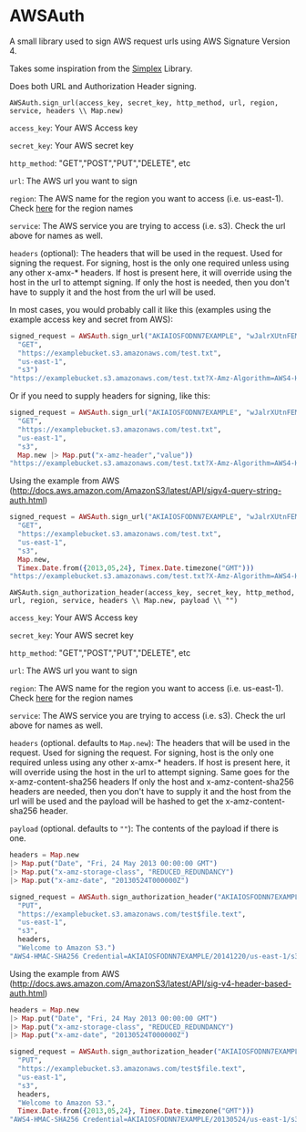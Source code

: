 AWSAuth
=======

A small library used to sign AWS request urls using AWS Signature Version 4.

Takes some inspiration from the [Simplex](https://github.com/adamkittelson/simplex) Library.

Does both URL and Authorization Header signing.

`AWSAuth.sign_url(access_key, secret_key, http_method, url, region, service, headers \\ Map.new)`

`access_key`: Your AWS Access key

`secret_key`: Your AWS secret key

`http_method`: "GET","POST","PUT","DELETE", etc

`url`: The AWS url you want to sign

`region`: The AWS name for the region you want to access (i.e. us-east-1). Check [here](http://docs.aws.amazon.com/general/latest/gr/rande.html) for the region names

`service`: The AWS service you are trying to access (i.e. s3). Check the url above for names as well.

`headers` (optional): The headers that will be used in the request. Used for signing the request. For signing, host is the only one required unless using any other x-amx-* headers. If host is present here, it will override using the host in the url to attempt signing. If only the host is needed, then you don't have to supply it and the host from the url will be used.

In most cases, you would probably call it like this (examples using the example access key and secret from AWS):

```elixir
signed_request = AWSAuth.sign_url("AKIAIOSFODNN7EXAMPLE", "wJalrXUtnFEMI/K7MDENG/bPxRfiCYEXAMPLEKEY",
  "GET",
  "https://examplebucket.s3.amazonaws.com/test.txt",
  "us-east-1",
  "s3")
"https://examplebucket.s3.amazonaws.com/test.txt?X-Amz-Algorithm=AWS4-HMAC-SHA256&X-Amz-Credential=AKIAIOSFODNN7EXAMPLE%2F20141219%2Fus-east-1%2Fs3%2Faws4_request&X-Amz-Date=20141219T153739Z&X-Amz-Expires=86400&X-Amz-Signature=89d9f702dc8fb4fad2fd75bf07fc8468d60634f13234dd17e63835ed1fc324cd&X-Amz-SignedHeaders=host"
```

Or if you need to supply headers for signing, like this:

```elixir
signed_request = AWSAuth.sign_url("AKIAIOSFODNN7EXAMPLE", "wJalrXUtnFEMI/K7MDENG/bPxRfiCYEXAMPLEKEY",
  "GET",
  "https://examplebucket.s3.amazonaws.com/test.txt",
  "us-east-1",
  "s3",
  Map.new |> Map.put("x-amz-header","value"))
"https://examplebucket.s3.amazonaws.com/test.txt?X-Amz-Algorithm=AWS4-HMAC-SHA256&X-Amz-Credential=AKIAIOSFODNN7EXAMPLE%2F20141219%2Fus-east-1%2Fs3%2Faws4_request&X-Amz-Date=20141219T153646Z&X-Amz-Expires=86400&X-Amz-Signature=b05688cc482398bf2d6ff4068560b85b310a6bb24c5d21711b7099ab5e3df510&X-Amz-SignedHeaders=host,x-amx-header"
```


Using the example from AWS (http://docs.aws.amazon.com/AmazonS3/latest/API/sigv4-query-string-auth.html)

```elixir
signed_request = AWSAuth.sign_url("AKIAIOSFODNN7EXAMPLE", "wJalrXUtnFEMI/K7MDENG/bPxRfiCYEXAMPLEKEY",
  "GET",
  "https://examplebucket.s3.amazonaws.com/test.txt",
  "us-east-1",
  "s3",
  Map.new,
  Timex.Date.from({2013,05,24}, Timex.Date.timezone("GMT")))
"https://examplebucket.s3.amazonaws.com/test.txt?X-Amz-Algorithm=AWS4-HMAC-SHA256&X-Amz-Credential=AKIAIOSFODNN7EXAMPLE%2F20130524%2Fus-east-1%2Fs3%2Faws4_request&X-Amz-Date=20130524T000000Z&X-Amz-Expires=86400&X-Amz-Signature=aeeed9bbccd4d02ee5c0109b86d86835f995330da4c265957d157751f604d404&X-Amz-SignedHeaders=host"
```


`AWSAuth.sign_authorization_header(access_key, secret_key, http_method, url, region, service, headers \\ Map.new, payload \\ "")`

`access_key`: Your AWS Access key

`secret_key`: Your AWS secret key

`http_method`: "GET","POST","PUT","DELETE", etc

`url`: The AWS url you want to sign

`region`: The AWS name for the region you want to access (i.e. us-east-1). Check [here](http://docs.aws.amazon.com/general/latest/gr/rande.html) for the region names

`service`: The AWS service you are trying to access (i.e. s3). Check the url above for names as well.

`headers` (optional. defaults to `Map.new`): The headers that will be used in the request. Used for signing the request.
For signing, host is the only one required unless using any other x-amx-* headers.
If host is present here, it will override using the host in the url to attempt signing.
Same goes for the x-amz-content-sha256 headers
If only the host and x-amz-content-sha256 headers are needed, then you don't have to supply it and the host from the url will be used and
the payload will be hashed to get the x-amz-content-sha256 header.

`payload` (optional. defaults to `""`): The contents of the payload if there is one.


```elixir
headers = Map.new
|> Map.put("Date", "Fri, 24 May 2013 00:00:00 GMT")
|> Map.put("x-amz-storage-class", "REDUCED_REDUNDANCY")
|> Map.put("x-amz-date", "20130524T000000Z")

signed_request = AWSAuth.sign_authorization_header("AKIAIOSFODNN7EXAMPLE", "wJalrXUtnFEMI/K7MDENG/bPxRfiCYEXAMPLEKEY",
  "PUT",
  "https://examplebucket.s3.amazonaws.com/test$file.text",
  "us-east-1",
  "s3",
  headers,
  "Welcome to Amazon S3.")
"AWS4-HMAC-SHA256 Credential=AKIAIOSFODNN7EXAMPLE/20141220/us-east-1/s3/aws4_request,SignedHeaders=date;host;x-amz-content-sha256;x-amz-date;x-amz-storage-class,Signature=dddba55b1ae5cd9233e9dc8e43a0daf6e2e120bec86294b1d80d802cab8af258"
```

Using the example from AWS (http://docs.aws.amazon.com/AmazonS3/latest/API/sig-v4-header-based-auth.html)

```elixir
headers = Map.new
|> Map.put("Date", "Fri, 24 May 2013 00:00:00 GMT")
|> Map.put("x-amz-storage-class", "REDUCED_REDUNDANCY")
|> Map.put("x-amz-date", "20130524T000000Z")

signed_request = AWSAuth.sign_authorization_header("AKIAIOSFODNN7EXAMPLE", "wJalrXUtnFEMI/K7MDENG/bPxRfiCYEXAMPLEKEY",
  "PUT",
  "https://examplebucket.s3.amazonaws.com/test$file.text",
  "us-east-1",
  "s3",
  headers,
  "Welcome to Amazon S3.",
  Timex.Date.from({2013,05,24}, Timex.Date.timezone("GMT")))
"AWS4-HMAC-SHA256 Credential=AKIAIOSFODNN7EXAMPLE/20130524/us-east-1/s3/aws4_request,SignedHeaders=date;host;x-amz-content-sha256;x-amz-date;x-amz-storage-class,Signature=98ad721746da40c64f1a55b78f14c238d841ea1380cd77a1b5971af0ece108bd"
```

